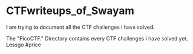 # CTFwriteups_of_Swayam
I am trying to document all the CTF challenges i have solved. 

The "PicoCTF." Directory contains every CTF challenges i have solved yet.
Lessgo #price
